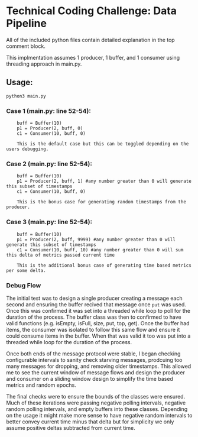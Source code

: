 # Technical Coding Challenge: Data Pipeline
All of the included python files contain detailed explanation in the top comment block.

This implmentation assumes 1 producer, 1 buffer, and 1 consumer using threading approach in main.py.

## Usage:

`python3 main.py`

### Case 1 (main.py: line 52-54):
```
    buff = Buffer(10)
    p1 = Producer(2, buff, 0)
    c1 = Consumer(10, buff, 0)

    This is the default case but this can be toggled depending on the users debugging.
```

### Case 2 (main.py: line 52-54):
```
    buff = Buffer(10)
    p1 = Producer(2, buff, 1) #any number greater than 0 will generate this subset of timestamps
    c1 = Consumer(10, buff, 0)

    This is the bonus case for generating random timestamps from the producer.
```

### Case 3 (main.py: line 52-54):
```
    buff = Buffer(10)
    p1 = Producer(2, buff, 9999) #any number greater than 0 will generate this subset of timestamps
    c1 = Consumer(10, buff, 10) #any number greater than 0 will sum this delta of metrics passed current time

    This is the additional bonus case of generating time based metrics per some delta.
```
### Debug Flow
The initial test was to design a single producer creating a message each second and ensuring the buffer recived that
message once `put` was used. Once this was confirmed it was set into a threaded while loop to poll for the duration
of the process. The buffer class was then to confirmed to have valid functions (e.g. isEmpty, isFull, size, put, top, get).
Once the buffer had items, the consumer was isolated to follow this same flow and ensure it could consume items in the buffer.
When that was valid it too was put into a threaded while loop for the duration of the process.

Once both ends of the message protocol were stable, I began checking configurable intervals to sanity check starving messages, prodcuing too many messages for dropping, and removing older timestamps. This allowed me to see the current window of message flows and design the producer and consumer on a sliding window design to simplify the time based metrics and random epochs.

The final checks were to ensure the bounds of the classes were ensured. Much of these iterations were passing negative polling intervals, negative random polling intervals, and empty buffers into these classes. Depending on the usage it might make more sense to have negative random intervals to better convey current time minus that delta but for simplicity we only assume positive deltas subtracted from current time. 
